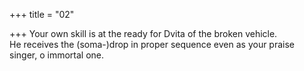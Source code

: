 +++
title = "02"

+++
Your own skill is at the ready for Dvita of the broken vehicle.  
He receives the (soma-)drop in proper sequence even as your praise  singer, o immortal one.  
